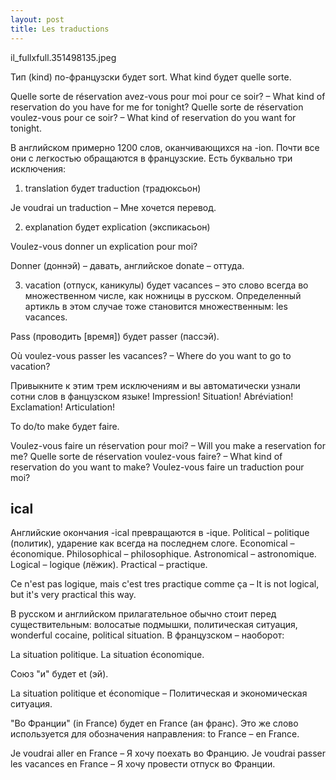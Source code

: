 ```yaml
---
layout: post
title: Les traductions
---
```

il_fullxfull.351498135.jpeg

Тип (kind) по-французски будет sort. What kind будет quelle sorte.

Quelle sorte de r&#233;servation avez-vous pour moi pour ce soir? – What kind of reservation do you have for me for tonight?
Quelle sorte de r&#233;servation voulez-vous pour ce soir? – What kind of reservation do you want for tonight.

В английском примерно 1200 слов, оканчивающихся на -ion. Почти все они с легкостью обращаются в французские. Есть буквально три исключения:

1) translation будет traduction (традюксьон)

Je voudrai un traduction – Мне хочется перевод.

2) explanation будет explication (экспикасьон)

Voulez-vous donner un explication pour moi?

Donner (доннэй) – давать, английское donate – оттуда.

3) vacation (отпуск, каникулы) будет vacances – это слово всегда во множественном числе, как ножницы в русском. Определенный артикль в этом случае тоже становится множественным: les vacances. 

Pass (проводить [время]) будет passer (пассэй).

O&#249; voulez-vous passer les vacances? – Where do you want to go to vacation?

Привыкните к этим трем исключениям и вы автоматически узнали сотни слов в фанцузском языке! Impression! Situation! Abr&#233;viation! Exclamation! Articulation!

To do/to make будет faire.

Voulez-vous faire un r&#233;servation pour moi? – Will you make a reservation for me?
Quelle sorte de r&#233;servation voulez-vous faire? – What kind of reservation do you want to make?
Voulez-vous faire un traduction pour moi?

## ical

Английские окончания -ical превращаются в -ique. Political – politique (политик), ударение как всегда на последнем слоге.
Economical – &#233;conomique. Philosophical – philosophique. Astronomical – astronomique. Logical – logique (лёжик). Practical – practique.

Ce n'est pas logique, mais c'est tres practique comme &#231;a – It is not logical, but it's very practical this way.

В русском и английском прилагательное обычно стоит перед существительным: волосатые подмышки, политическая ситуация, wonderful cocaine, political situation. В французском – наоборот:

La situation politique.
La situation &#233;conomique. 

Союз "и" будет et (эй).

La situation politique et &#233;conomique – Политическая и экономическая ситуация.

"Во Франции" (in France) будет en France (ан франс). Это же слово используется для обозначения направления: to France – en France.

Je voudrai aller en France – Я хочу поехать во Францию.
Je voudrai passer les vacances en France – Я хочу провести отпуск во Франции.
